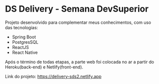 # DS Delivery - Semana DevSuperior


Projeto desenvolvido para complementar meus conhecimentos, com uso das tecnologias: 

- Spring Boot
- PostgresSQL
- ReactJS
- React Native

Após o término de todas etapas, a parte web foi colocada no ar a partir do Heroku(back-end) e Netlify(front-end).

Link do projeto: https://delivery-sds2.netlify.app
